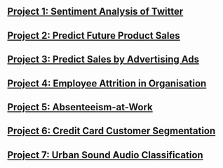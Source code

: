 ## [Project 1: Sentiment Analysis of Twitter](https://github.com/SidSolanki28/Sentiment-Analysis-of-Twitter)

## [Project 2: Predict Future Product Sales](https://github.com/SidSolanki28/Predict-Future-Product-Sales)

## [Project 3: Predict Sales by Advertising Ads](https://github.com/SidSolanki28/Predict-Sales-by-Advertising-Ads)

## [Project 4: Employee Attrition in Organisation](https://sidsolanki28.github.io/Employee-Attrition-from-Organisation/)

## [Project 5: Absenteeism-at-Work](https://sidsolanki28.github.io/Absenteeism-at-Workplace)

## [Project 6: Credit Card Customer Segmentation](https://sidsolanki28.github.io/Credit-Cards-Customer-Segmentation) 

## [Project 7: Urban Sound Audio Classification](https://sidsolanki28.github.io/UrbanSound-Audio-Classification)


